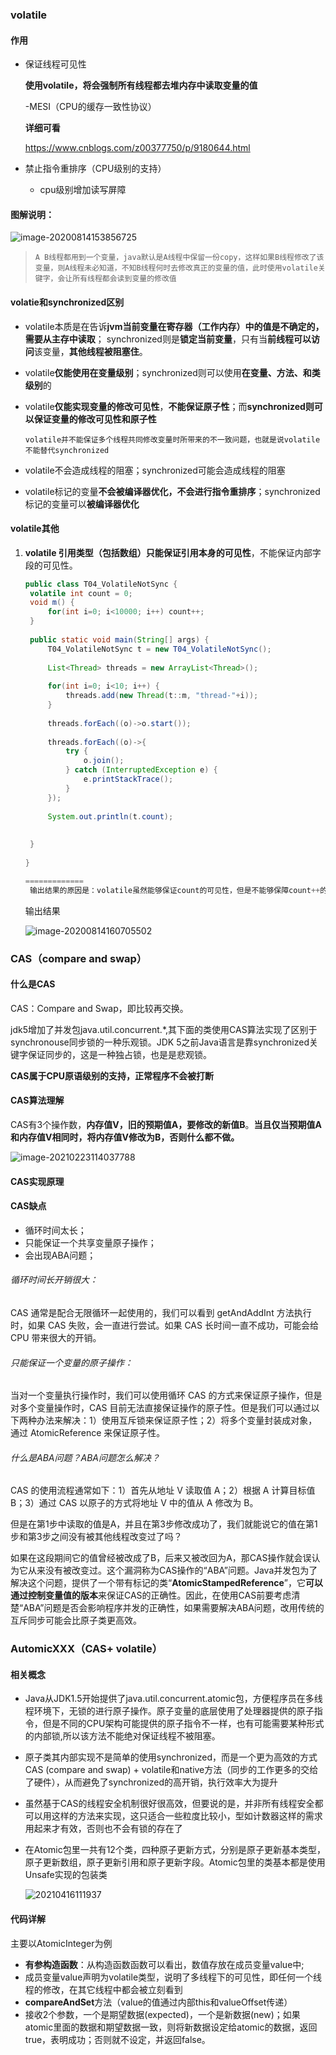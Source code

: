 ### volatile

####  作用

- 保证线程可见性

  **使用volatile，将会强制所有线程都去堆内存中读取变量的值**

  -MESI（CPU的缓存一致性协议）

  **详细可看**

  https://www.cnblogs.com/z00377750/p/9180644.html

- 禁止指令重排序（CPU级别的支持）

  - cpu级别增加读写屏障
  
  

#### 图解说明：

![image-20200814153856725](https://raw.githubusercontent.com/CNRF/noteImage/main/image/20210223113818.png)

> ```
> A B线程都用到一个变量，java默认是A线程中保留一份copy，这样如果B线程修改了该变量，则A线程未必知道，不知B线程何时去修改真正的变量的值，此时使用volatile关键字，会让所有线程都会读到变量的修改值
> ```

####  volatie和synchronized区别

- volatile本质是在告诉**jvm当前变量在寄存器（工作内存）中的值是不确定的，需要从主存中读取**； synchronized则是**锁定当前变量**，只有当**前线程可以访问**该变量，**其他线程被阻塞住**。

- volatile**仅能使用在变量级别**；synchronized则可以使用**在变量、方法、和类级别**的

- volatile**仅能实现变量的修改可见性**，**不能保证原子性**；而**synchronized则可以保证变量的修改可见性和原子性**

  ```
  volatile并不能保证多个线程共同修改变量时所带来的不一致问题，也就是说volatile不能替代synchronized
  ```

  

- volatile不会造成线程的阻塞；synchronized可能会造成线程的阻塞

- volatile标记的变量**不会被编译器优化，不会进行指令重排序**；synchronized标记的变量可以**被编译器优化**

#### volatile其他

1. **volatile 引用类型（包括数组）只能保证引用本身的可见性**，不能保证内部字段的可见性。

   ```java
   public class T04_VolatileNotSync {
   	volatile int count = 0;
   	void m() {
   		for(int i=0; i<10000; i++) count++;
   	}
   	
   	public static void main(String[] args) {
   		T04_VolatileNotSync t = new T04_VolatileNotSync();
   		
   		List<Thread> threads = new ArrayList<Thread>();
   		
   		for(int i=0; i<10; i++) {
   			threads.add(new Thread(t::m, "thread-"+i));
   		}
   		
   		threads.forEach((o)->o.start());
   		
   		threads.forEach((o)->{
   			try {
   				o.join();
   			} catch (InterruptedException e) {
   				e.printStackTrace();
   			}
   		});
   		
   		System.out.println(t.count);
   		
   		
   	}
   	
   }
   
   =============
    输出结果的原因是：volatile虽然能够保证count的可见性，但是不能够保障count++的原子性
   ```

   输出结果

   ![image-20200814160705502](https://raw.githubusercontent.com/CNRF/noteImage/main/image/202302050019436.png)

   

### CAS（compare and swap）

####  什么是CAS

CAS：Compare and Swap，即比较再交换。

jdk5增加了并发包java.util.concurrent.*,其下面的类使用CAS算法实现了区别于synchronouse同步锁的一种乐观锁。JDK 5之前Java语言是靠synchronized关键字保证同步的，这是一种独占锁，也是是悲观锁。

**CAS属于CPU原语级别的支持，正常程序不会被打断**

####  CAS算法理解

CAS有3个操作数，**内存值V，旧的预期值A，要修改的新值B**。**当且仅当预期值A和内存值V相同时，将内存值V修改为B，否则什么都不做。**

![image-20210223114037788](https://raw.githubusercontent.com/CNRF/noteImage/main/image/202302050019273.png)

####  CAS实现原理

####  CAS缺点

- 循环时间太长；
- 只能保证一个共享变量原子操作；
- 会出现ABA问题；

######  循环时间长开销很大：

CAS 通常是配合无限循环一起使用的，我们可以看到 getAndAddInt 方法执行时，如果 CAS 失败，会一直进行尝试。如果 CAS 长时间一直不成功，可能会给 CPU 带来很大的开销。

######  只能保证一个变量的原子操作：

当对一个变量执行操作时，我们可以使用循环 CAS 的方式来保证原子操作，但是对多个变量操作时，CAS 目前无法直接保证操作的原子性。但是我们可以通过以下两种办法来解决：1）使用互斥锁来保证原子性；2）将多个变量封装成对象，通过 AtomicReference 来保证原子性。

######  什么是ABA问题？ABA问题怎么解决？

CAS 的使用流程通常如下：1）首先从地址 V 读取值 A；2）根据 A 计算目标值 B；3）通过 CAS 以原子的方式将地址 V 中的值从 A 修改为 B。

但是在第1步中读取的值是A，并且在第3步修改成功了，我们就能说它的值在第1步和第3步之间没有被其他线程改变过了吗？

如果在这段期间它的值曾经被改成了B，后来又被改回为A，那CAS操作就会误认为它从来没有被改变过。这个漏洞称为CAS操作的“ABA”问题。Java并发包为了解决这个问题，提供了一个带有标记的类“**AtomicStampedReference**”，它**可以通过控制变量值的版本**来保证CAS的正确性。因此，在使用CAS前要考虑清楚“ABA”问题是否会影响程序并发的正确性，如果需要解决ABA问题，改用传统的互斥同步可能会比原子类更高效。

### AutomicXXX（CAS+ volatile）

####  相关概念

- Java从JDK1.5开始提供了java.util.concurrent.atomic包，方便程序员在多线程环境下，无锁的进行原子操作。原子变量的底层使用了处理器提供的原子指令，但是不同的CPU架构可能提供的原子指令不一样，也有可能需要某种形式的内部锁,所以该方法不能绝对保证线程不被阻塞。

- 原子类其内部实现不是简单的使用synchronized，而是一个更为高效的方式CAS (compare and swap) + volatile和native方法（同步的工作更多的交给了硬件），从而避免了synchronized的高开销，执行效率大为提升

- 虽然基于CAS的线程安全机制很好很高效，但要说的是，并非所有线程安全都可以用这样的方法来实现，这只适合一些粒度比较小，型如计数器这样的需求用起来才有效，否则也不会有锁的存在了

- 在Atomic包里一共有12个类，四种原子更新方式，分别是原子更新基本类型，原子更新数组，原子更新引用和原子更新字段。Atomic包里的类基本都是使用Unsafe实现的包装类

  ![20210416111937](https://raw.githubusercontent.com/CNRF/noteImage/main/image/202302050019838.jpg)

####  代码详解

主要以AtomicInteger为例

- **有参构造函数**：从构造函数函数可以看出，数值存放在成员变量value中;
- 成员变量value声明为volatile类型，说明了多线程下的可见性，即任何一个线程的修改，在其它线程中都会被立刻看到
- **compareAndSet**方法（value的值通过内部this和valueOffset传递）
- 接收2个参数，一个是期望数据(expected)，一个是新数据(new)；如果atomic里面的数据和期望数据一致，则将新数据设定给atomic的数据，返回true，表明成功；否则就不设定，并返回false。

